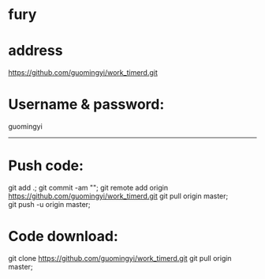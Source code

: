 # fury

# address
https://github.com/guomingyi/work_timerd.git

# Username & password:
guomingyi
**********


# Push code:

git add .;
git commit -am "<xxx>";
git remote add origin https://github.com/guomingyi/work_timerd.git
git pull origin master;   
git push -u origin master;


# Code download:

git clone https://github.com/guomingyi/work_timerd.git
git pull origin master;  

